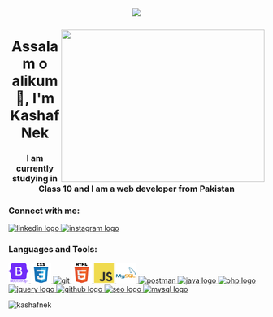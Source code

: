 <div align="center">
  <img src="https://visitor-badge.laobi.icu/badge?page_id=Kashafnek.Kashafnek&"  />
</div>

###

<img align="right" height="300" width="400" src="https://media.tenor.com/GVk4jB2u_i8AAAAd/coding.gif"  />


<h1 align="center">Assalam o alikum 👋, I'm Kashaf Nek</h1>
<h3 align="center">I am currently studying in Class 10 and I am a web developer from Pakistan</h3>
<h3 align="left">Connect with me:</h3>
<p align="left">
<a href="https://www.linkedin.com/in/kashaf-nek-59a5a7285/" target="blank"><img src="https://raw.githubusercontent.com/maurodesouza/profile-readme-generator/master/src/assets/icons/social/linkedin/default.svg" width="47" height="35" alt="linkedin logo"  />
  </a>
<a href="https://www.instagram.com/codelearning2/" target="blank"><img src="https://raw.githubusercontent.com/maurodesouza/profile-readme-generator/master/src/assets/icons/social/instagram/default.svg" width="47" height="35" alt="instagram logo"  />
  </a>
</p>

<h3 align="left">Languages and Tools:</h3>
<p align="left"> <a href="https://getbootstrap.com" target="_blank" rel="noreferrer"> <img src="https://raw.githubusercontent.com/devicons/devicon/master/icons/bootstrap/bootstrap-plain-wordmark.svg" alt="bootstrap" width="40" height="40"/> </a> <a href="https://www.w3schools.com/css/" target="_blank" rel="noreferrer"> <img src="https://raw.githubusercontent.com/devicons/devicon/master/icons/css3/css3-original-wordmark.svg" alt="css3" width="40" height="40"/> </a> <a href="https://git-scm.com/" target="_blank" rel="noreferrer"> <img src="https://www.vectorlogo.zone/logos/git-scm/git-scm-icon.svg" alt="git" width="40" height="40"/> </a> <a href="https://www.w3.org/html/" target="_blank" rel="noreferrer"> <img src="https://raw.githubusercontent.com/devicons/devicon/master/icons/html5/html5-original-wordmark.svg" alt="html5" width="40" height="40"/> </a> <a href="https://developer.mozilla.org/en-US/docs/Web/JavaScript" target="_blank" rel="noreferrer"> <img src="https://raw.githubusercontent.com/devicons/devicon/master/icons/javascript/javascript-original.svg" alt="javascript" width="40" height="40"/> </a> <a href="https://www.mysql.com/" target="_blank" rel="noreferrer"> <img src="https://raw.githubusercontent.com/devicons/devicon/master/icons/mysql/mysql-original-wordmark.svg" alt="mysql" width="40" height="40"/> </a> <a href="https://postman.com" target="_blank" rel="noreferrer"> <img src="https://www.vectorlogo.zone/logos/getpostman/getpostman-icon.svg" alt="postman" width="40" height="40"/> <img src="https://cdn.jsdelivr.net/gh/devicons/devicon/icons/java/java-original.svg" height="30" width="42" alt="java logo"  />  <img src="https://cdn.jsdelivr.net/gh/devicons/devicon/icons/php/php-original.svg" height="30" width="42" alt="php logo"  />  <img src="https://cdn.jsdelivr.net/gh/devicons/devicon/icons/jquery/jquery-original.svg" height="30" width="42" alt="jquery logo"  />  <img src="https://cdn.jsdelivr.net/gh/devicons/devicon/icons/github/github-original.svg" height="30" width="42" alt="github logo"  /> <img src="https://cdn.jsdelivr.net/gh/devicons/devicon/icons/seo/seo-original.svg" height="30" width="42" alt="seo logo"  />
 <img src="https://cdn.jsdelivr.net/gh/devicons/devicon/icons/mysql/mysql-original.svg" height="30" width="42" alt="mysql logo"  />
</a> </p>

<p><img align="left" src="https://github-readme-stats.vercel.app/api/top-langs?username=kashafnek&show_icons=true&locale=en&layout=compact" alt="kashafnek" /></p>

###



 <!--<br clear="both">

<div align="center">
 <img src="https://github-readme-stats.vercel.app/api?username=Kashafnek&hide_title=false&hide_rank=false&show_icons=true&include_all_commits=true&count_private=true&disable_animations=false&theme=vue&locale=en&hide_border=false" height="150" alt="stats graph"  />
 <img src="https://github-readme-stats.vercel.app/api/top-langs?username=Kashafnek&locale=en&hide_title=false&layout=compact&card_width=320&langs_count=10&theme=vue&hide_border=false" height="150" alt="languages graph"  />
  <img src="https://streak-stats.demolab.com?user=Kashafnek&locale=en&mode=daily&theme=vue&hide_border=false&border_radius=5&card_width=600" height="200" alt="streak graph"  /> 

</div>
-->
###

<br clear="both">
<div align="center">
<!-- <img src="https://github.com/Kashafnek/Kashafnek/blob/output/snake.svg" alt="Snake animation" /> -->
</div>

###
